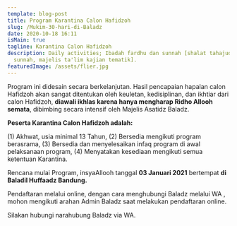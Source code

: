 ```yaml
---
template: blog-post
title: Program Karantina Calon Hafidzoh
slug: /Mukim-30-hari-di-Baladz
date: 2020-10-18 16:11
isMain: true
tagline: Karantina Calon Hafidzoh
description: Daily activities; Ibadah fardhu dan sunnah [shalat tahajud , puasa
  sunnah, majelis ta'lim kajian tematik].
featuredImage: /assets/flier.jpg
---
```

Program ini didesain secara berkelanjutan. Hasil pencapaian hapalan calon Hafidzoh akan sangat ditentukan oleh keuletan, kedisiplinan, dan ikhtiar dari calon Hafidzoh, **diawali ikhlas karena hanya mengharap Ridho Allooh semata**, dibimbing secara intensif oleh Majelis Asatidz Baladz.

**Peserta Karantina Calon Hafidzoh adalah:**

(1) Akhwat, usia minimal 13 Tahun, (2) Bersedia mengikuti program berasrama, (3) Bersedia dan menyelesaikan infaq program di awal pelaksanaan program, (4) Menyatakan kesediaan mengikuti semua ketentuan Karantina.

Rencana mulai Program, insyaAllooh tanggal **03 Januari 2021**  bertempat **di Baladil Huffaadz Bandung.**

Pendaftaran melalui online, dengan cara menghubungi Baladz melalui WA , mohon mengikuti arahan Admin Baladz saat melakukan pendaftaran online.

Silakan hubungi narahubung Baladz via WA.